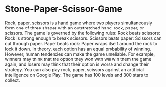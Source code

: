 # Stone-Paper-Scissor-Game

Rock, paper, scissors is a hand game where two players simultaneously form one of three shapes with an outstretched hand: rock, paper, or scissors. The game is governed by the following rules: 
Rock beats scissors: Rock is strong enough to break scissors. 
Scissors beats paper: Scissors can cut through paper. 
Paper beats rock: Paper wraps itself around the rock to lock it down. 
In theory, each option has an equal probability of winning. However, human tendencies can make the game unreliable. For example, winners may think that the option they won with will win them the game again, and losers may think that their option is worse and change their strategy. 
You can also play rock, paper, scissors against an artificial intelligence on Google Play. The game has 100 levels and 300 stars to collect.

